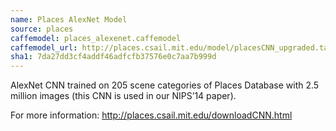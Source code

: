 ```yaml
---
name: Places AlexNet Model
source: places
caffemodel: places_alexenet.caffemodel
caffemodel_url: http://places.csail.mit.edu/model/placesCNN_upgraded.tar.gz
sha1: 7da27dd3cf4addf46adfcfb37576e0c7aa7b999d
---
```


AlexNet CNN trained on 205 scene categories of Places Database with  2.5 million images (this CNN is used in our NIPS’14 paper).

For more information: http://places.csail.mit.edu/downloadCNN.html
